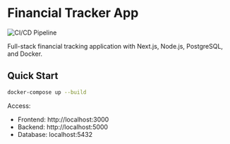 # Financial Tracker App

![CI/CD Pipeline](https://github.com/YOUR-USERNAME/financial-tracker-app/actions/workflows/lint.yml/badge.svg)

Full-stack financial tracking application with Next.js, Node.js, PostgreSQL, and Docker.

## Quick Start

```bash
docker-compose up --build
```

Access:
- Frontend: http://localhost:3000
- Backend: http://localhost:5000
- Database: localhost:5432
